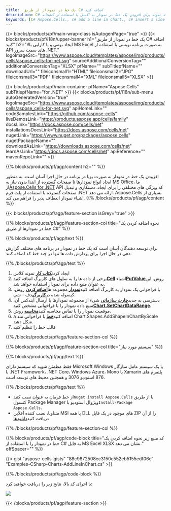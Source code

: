 ```yaml
---
title:  یک خط در نمودار از طریق C# اضافه کنید
description: C# کد نمونه برای افزودن یک خط در نمودار به اکسل با استفاده از کتابخانه .NET. از این کد برای افزودن یک خط در نمودار به MS Excel در VB.NET، Asp.NET یا هر برنامه مبتنی بر .NET استفاده کنید.
keywords: [C# Aspose.Cells., c# add a line in chart., c# insert a line in chart., c# create a line in chart]
---
```

{{< blocks/products/pf/main-wrap-class isAutogenPage="true" >}}
{{< blocks/products/pf/i18n/upper-banner h1="یک خط در نمودار از طریق C# اضافه کنید" h2="ایجاد بومی و با کارایی بالا MS Excel به صورت برنامه نویسی با استفاده از API های سمت سرور .NET." logoImageSrc="https://www.aspose.cloud/templates/aspose/img/products/cells/aspose_cells-for-net.svg" sourceAdditionalConversionTag="" additionalConversionTag="XLSX" pfName="" subTitlepfName="" downloadUrl="" fileiconsmall1="HTML" fileiconsmall2="JPG" fileiconsmall3="PDF" fileiconsmall4="XML" fileiconsmall5="XLSX" >}}

{{< blocks/products/pf/main-container pfName="Aspose.Cells" subTitlepfName="for .NET" >}}
{{< blocks/products/pf/i18n/sub-menu autoGeneratedVersion="true" logoImageSrc="https://www.aspose.cloud/templates/aspose/img/products/cells/aspose_cells-for-net.svg" apiHomeLink="" codeSamplesLink="https://github.com/aspose-cells" liveDemosLink="https://products.aspose.app/cells/family" docsLink="https://docs.aspose.com/cells/net" installationsDocsLink="https://docs.aspose.com/cells/net" nugetLink="https://www.nuget.org/packages/aspose.cells" nugetPackageName="" downloadAsLink="https://downloads.aspose.com/cells/net" learnAsLink="https://docs.aspose.com/cells/net" apiReference="" mavenRepoLink="" >}}

{{% blocks/products/pf/agp/content h2="" %}}

افزودن یک خط در نمودار به صورت پویا در برنامه در حال اجرا آسان است. به منظور ایجاد انواع نمودارها تا صفحات گسترده از ابتدا بدون نیاز به MS Office، ما از[Aspose.Cells for .NET](https://products.aspose.com/cells/net) API که ویژگی های مختلفی را برای ایجاد، دستکاری و تبدیل صفحات گسترده با استفاده از پلت فرم .NET ارائه می دهد. Aspose.Cells بسیاری از اشیاء نمودار انعطاف پذیر را فراهم می کند.
{{% /blocks/products/pf/agp/content %}}

{{< blocks/products/pf/agp/feature-section isGrey="true" >}}

{{% blocks/products/pf/agp/feature-section-col title="نحوه اضافه کردن یک خط در نمودارها از طریق C#" %}}

{{% blocks/products/pf/agp/text %}}

 برای توسعه دهندگان آسان است که یک خط در نمودار در برنامه های مختلف گزارش دهی در حال اجرا برای پردازش داده ها تنها در چند خط کد اضافه کنند.

{{% /blocks/products/pf/agp/text %}}

1.  ايجاد كردن[**کتاب کار**](https://reference.aspose.com/cells/net/aspose.cells/workbook) نمونه کلاس
1.  برخی از داده ها را به سلول های کاربرگ اضافه کنید[**Cell**](https://reference.aspose.com/cells/net/aspose.cells/cell) اشیاء[**PutValue**](https://reference.aspose.com/cells/net/aspose.cells/cell/methods/putvalue/index)روش.
 این به عنوان منبع داده برای نمودار استفاده خواهد شد.
1.  با فراخوانی یک نمودار به کاربرگ اضافه کنید[**نمودار**](https://reference.aspose.com/cells/net/aspose.cells.charts/chartcollection) مجموعه ها[**اضافه کردن**](https://reference.aspose.com/cells/net/aspose.cells.charts/chartcollection/methods/add) روش، کپسوله شده در[**کاربرگ**](https://reference.aspose.com/cells/net/aspose.cells/worksheet)هدف - شی.
1.  دسترسی به جدید[**چارت سازمانی**](https://reference.aspose.com/cells/net/aspose.cells.charts/chart) شیء از مجموعه نمودارها با ارسال ایندکس آن، منبع داده نمودار را با فراخوانی مشخص کنید[**Chart.SetChartDataRange**](https://https://reference.aspose.com/cells/net/aspose.cells.charts/chart/methods/setchartdatarange).
1.  موقعیت نمودار را با تماس محاسبه کنید[**محاسبه**](https://https://reference.aspose.com/cells/net/aspose.cells.charts/chart/methods/Calculate) روش.
1.  a اضافه کنید[**خط**](https://reference.aspose.com/cells/net/aspose.cells.drawing/shape/properties/msodrawingtype) با فراخوانی متد Chart.Shapes.AddShapeInChartByScale شکل دهید.
1. قالب خط را تنظیم کنید

{{% /blocks/products/pf/agp/feature-section-col %}}

{{% blocks/products/pf/agp/feature-section-col title="سیستم مورد نیاز" %}}

{{% blocks/products/pf/agp/text %}}

فقط مطمئن شوید که سیستم دارای Microsoft Windows یا یک سیستم عامل سازگار با .NET Framework، .NET Core، Windows Azure، Mono یا Xamarin پلتفرم های 876 استودیو 3076 و همچنین محیط های توسعه است.

{{% /blocks/products/pf/agp/text %}}

-  از خط فرمان به عنوان نصب کنید<code>nuget install Aspose.Cells</code> یا از طریق کنسول Package Manager ویژوال استودیو با<code>Install-Package Aspose.Cells</code>.
-  متناوبا، نصب کننده آفلاین MSI یا همه DLL های موجود در یک فایل ZIP را از آن دریافت کنید<a href="https://downloads.aspose.com/cells/net">دانلودها</a>

{{% /blocks/products/pf/agp/feature-section-col %}}

{{% blocks/products/pf/agp/code-block title="کد منبع زیر نحوه اضافه کردن یک خط در نمودار را با استفاده از C# به فایل MS Excel XLSX نشان می دهد." offSpacer="" %}}

{{< gist "aspose-cells-gists" "88c9872508ec3150c552eb5155edf06e" "Examples-CSharp-Charts-AddLineInChart.cs" >}}

{{% /blocks/products/pf/agp/code-block %}}

با اجرای کد بالا، نتایج زیر را دریافت خواهید کرد:

![](line-in-chart.png)

{{< /blocks/products/pf/agp/feature-section >}}


<!-- aboutfile Starts -->
